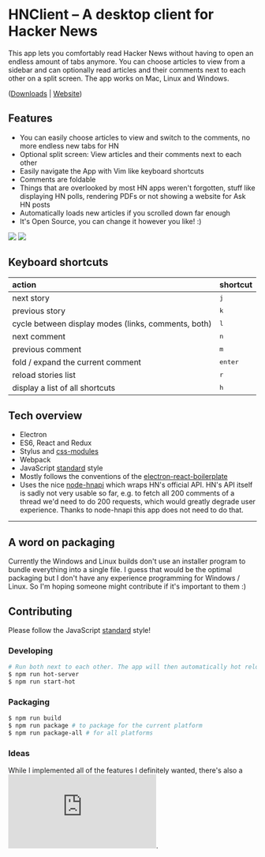 # HNClient – A desktop client for Hacker News

This app lets you comfortably read Hacker News without having to open an endless amount of tabs anymore. You can choose articles to view from a sidebar and can optionally read articles and their comments next to each other on a split screen.
The app works on Mac, Linux and Windows.

([Downloads](https://github.com/florian/HNClient/releases) | [Website](https://florian.github.io/HNClient/))

## Features
- You can easily choose articles to view and switch to the comments, no more
  endless new tabs for HN
- Optional split screen: View articles and their comments next to each other
- Easily navigate the App with Vim like keyboard shortcuts
- Comments are foldable
- Things that are overlooked by most HN apps weren't forgotten, stuff like
  displaying HN polls, rendering PDFs or not showing a website for Ask HN posts
- Automatically loads new articles if you scrolled down far enough
- It's Open Source, you can change it however you like! :)

![](https://i.imgur.com/L3eyTqZ.png)
![](https://i.imgur.com/4e36YVo.png)

## Keyboard shortcuts

| action | shortcut |
|:--|:--|
| next story |  <kbd>j</kbd> |
| previous story |  <kbd>k</kbd> |
| cycle between display modes (links, comments, both) |  <kbd>l</kbd> |
| next comment |  <kbd>n</kbd> |
| previous comment |  <kbd>m</kbd> |
| fold / expand the current comment |  <kbd>enter</kbd> |
| reload stories list |  <kbd>r</kbd> |
| display a list of all shortcuts |  <kbd>h</kbd> |


## Tech overview
- Electron
- ES6, React and Redux
- Stylus and [css-modules](https://github.com/css-modules/css-modules)
- Webpack
- JavaScript [standard](https://github.com/feross/standard) style
- Mostly follows the conventions of the [electron-react-boilerplate](https://github.com/chentsulin/electron-react-boilerplate)
- Uses the nice [node-hnapi](https://github.com/cheeaun/node-hnapi) which wraps HN's official API. HN's API itself is sadly not very usable so far, e.g. to fetch all 200 comments of a thread we'd need to do 200 requests, which would greatly degrade user experience. Thanks to node-hnapi this app does not need to do that.


- - -

## A word on packaging

Currently the Windows and Linux builds don't use an installer program to bundle everything into a single file. I guess that would be the optimal packaging but I don't have any experience programming for Windows / Linux. So I'm hoping someone might contribute if it's important to them :)

## Contributing

Please follow the JavaScript [standard](https://github.com/feross/standard) style!

### Developing

```sh
# Run both next to each other. The app will then automatically hot reload changed modules
$ npm run hot-server
$ npm run start-hot
```

### Packaging
```sh
$ npm run build
$ npm run package # to package for the current platform
$ npm run package-all # for all platforms
```

### Ideas

While I implemented all of the features I definitely wanted, there's also a ![list of feature ideas](https://github.com/florian/HNClient/blob/master/ideas.md).
